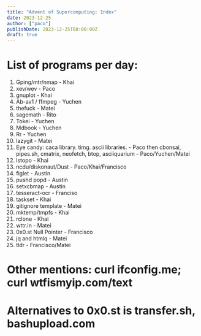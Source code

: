 ```yaml
---
title: "Advent of Supercomputing: Index"
date: 2023-12-25
author: ["paco"]
publishDate: 2023-12-25T08:00:00Z
draft: true 
---
```



# List of programs per day:


1. Gping/mtr/nmap - Khai
2. xev/wev  - Paco
3. gnuplot - Khai
4. Ab-av1 / ffmpeg - Yuchen
5. thefuck - Matei
6. sagemath - Rito
7. Tokei - Yuchen
8. Mdbook - Yuchen
9. Rr - Yuchen
10. lazygit - Matei
11. Eye candy: caca library. timg. ascii libraries. - Paco then cbonsai, pipes.sh, cmatrix, neofetch, btop, asciiquarium - Paco/Yuchen/Matei
12. lstopo - Khai
13. ncdu/diskonaut/Dust - Paco/Khai/Francisco
14. figlet - Austin
15. pushd popd - Austin
16. setxcbmap - Austin
17. tesseract-ocr - Franciso
18. taskset - Khai
19. gitignore template - Matei
20. mktemp/tmpfs - Khai
22. rclone - Khai
23. wttr.in - Matei
24. 0x0.st Null Pointer - Francisco
25. jq and htmlq - Matei
26. tldr - Francisco/Matei

# Other mentions: curl ifconfig.me; curl wtfismyip.com/text
# Alternatives to 0x0.st is transfer.sh, bashupload.com
